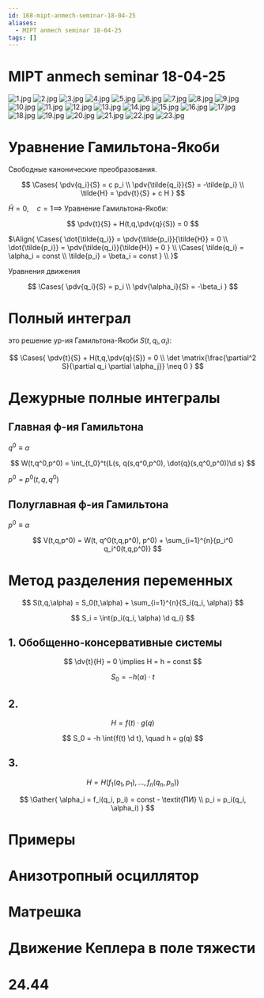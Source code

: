 ```yaml
---
id: 168-mipt-anmech-seminar-18-04-25
aliases:
  - MIPT anmech seminar 18-04-25
tags: []
---
```


# MIPT anmech seminar 18-04-25

![1.jpg](assets/imgs/18-04-25_18-39-45_936_IMG_20250418_171546.jpg)
![2.jpg](assets/imgs/18-04-25_18-39-45_337_IMG_20250418_171555.jpg)
![3.jpg](assets/imgs/18-04-25_18-39-45_231_IMG_20250418_171725.jpg)
![4.jpg](assets/imgs/18-04-25_18-39-45_243_IMG_20250418_172101.jpg)
![5.jpg](assets/imgs/18-04-25_18-39-45_729_IMG_20250418_172105.jpg)
![6.jpg](assets/imgs/18-04-25_18-39-45_505_IMG_20250418_172226.jpg)
![7.jpg](assets/imgs/18-04-25_18-39-45_909_IMG_20250418_172432.jpg)
![8.jpg](assets/imgs/18-04-25_18-39-45_470_IMG_20250418_172735.jpg)
![9.jpg](assets/imgs/18-04-25_18-39-45_865_IMG_20250418_172938.jpg)
![10.jpg](assets/imgs/18-04-25_18-39-45_351_IMG_20250418_173206.jpg)
![11.jpg](assets/imgs/18-04-25_18-39-45_980_IMG_20250418_173359.jpg)
![12.jpg](assets/imgs/18-04-25_18-39-45_339_IMG_20250418_173630.jpg)
![13.jpg](assets/imgs/18-04-25_18-39-45_747_IMG_20250418_173833.jpg)
![14.jpg](assets/imgs/18-04-25_18-39-45_246_IMG_20250418_174130.jpg)
![15.jpg](assets/imgs/18-04-25_18-39-45_320_IMG_20250418_174304.jpg)
![16.jpg](assets/imgs/18-04-25_18-39-45_608_IMG_20250418_175249.jpg)
![17.jpg](assets/imgs/18-04-25_18-39-45_012_IMG_20250418_175502.jpg)
![18.jpg](assets/imgs/18-04-25_18-39-45_805_IMG_20250418_175725.jpg)
![19.jpg](assets/imgs/18-04-25_18-39-45_308_IMG_20250418_175816.jpg)
![20.jpg](assets/imgs/18-04-25_18-39-45_454_IMG_20250418_180118.jpg)
![21.jpg](assets/imgs/18-04-25_18-39-45_311_IMG_20250418_180329.jpg)
![22.jpg](assets/imgs/18-04-25_18-39-45_392_IMG_20250418_180815.jpg)
![23.jpg](assets/imgs/18-04-25_18-39-45_379_IMG_20250418_180923.jpg)

# Уравнение Гамильтона-Якоби

Свободные канонические преобразования.

$$
\Cases{
\pdv{q_i}{S} = c p_i \\
\pdv{\tilde{q_i}}{S} = -\tilde{p_i} \\
\tilde{H} = \pdv{t}{S} + c H
}
$$

$\tilde{H} = 0,\quad c = 1 \implies$
Уравнение Гамильтона-Якоби:

$$
\pdv{t}{S} + H(t,q,\pdv{q}{S}) = 0
$$

$\Align{
\Cases{
\dot{\tilde{q_i}} = \pdv{\tilde{p_i}}{\tilde{H}} = 0 \\
\dot{\tilde{p_i}} = \pdv{\tilde{q_i}}{\tilde{H}} = 0
} \\
\Cases{
\tilde{q_i} = \alpha_i = const \\
\tilde{p_i} = \beta_i = const
} \\
}$

Уравнения движения

$$
\Cases{
\pdv{q_i}{S} = p_i \\
\pdv{\alpha_i}{S} = -\beta_i
}
$$

# Полный интеграл

это решение ур-ия Гамильтона-Якоби $S(t,q_i,\alpha_i)$:

$$
\Cases{
\pdv{t}{S} + H(t,q,\pdv{q}{S}) = 0 \\
\det \matrix{\frac{\partial^2 S}{\partial q_i \partial \alpha_j}} \neq 0
}
$$

# Дежурные полные интегралы

## Главная ф-ия Гамильтона

$q^0 \equiv \alpha$

$$
W(t,q^0,p^0) = \int_{t_0}^t{L(s, q(s,q^0,p^0), \dot{q}(s,q^0,p^0))\d s}
$$

$p^0 = p^0(t,q,q^0)$

## Полуглавная ф-ия Гамильтона

$p^0 \equiv \alpha$

$$
V(t,q,p^0) = W(t, q^0(t,q,p^0), p^0) + \sum_{i=1}^{n}{p_i^0 q_i^0(t,q,p^0)}
$$

# Метод разделения переменных

$$
S(t,q,\alpha) = S_0(t,\alpha) + \sum_{i=1}^{n}{S_i(q_i, \alpha)}
$$

$$
S_i = \int{p_i(q_i, \alpha) \d q_i}
$$

## 1. Обобщенно-консервативные системы

$$
\dv{t}{H} = 0 \implies H = h = const
$$

$$
S_0 = -h(\alpha) \cdot t
$$

## 2.

$$
H = f(t) \cdot g(q)
$$

$$
S_0 = -h \int{f(t) \d t}, \quad h = g(q)
$$

## 3.

$$
H = H(f_1(q_1, p_1), \dots, f_n(q_n, p_n))
$$

$$
\Gather{
\alpha_i = f_i(q_i, p_i) = const - \textit{ПИ} \\
p_i = p_i(q_i, \alpha_i)
}
$$

# Примеры

# Анизотропный осциллятор

# Матрешка

# Движение Кеплера в поле тяжести

# 24.44
